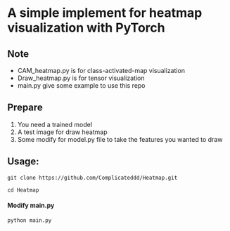 # A simple implement for heatmap visualization with PyTorch



## Note

- CAM_heatmap.py  is  for  class-activated-map visualization
- Draw_heatmap.py  is  for  tensor visualization
- main.py  give some example to use this repo



## Prepare

1. You need a trained model
2. A test image for draw heatmap
3. Some modify for model.py file to take the features you wanted to draw



## Usage:

`git clone https://github.com/Complicateddd/Heatmap.git `

`cd Heatmap`



#### Modify main.py

`python main.py`